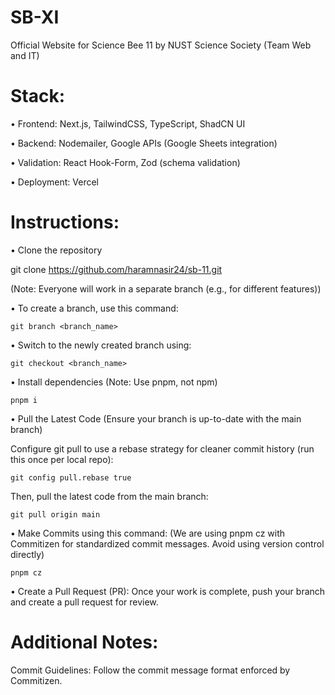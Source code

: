 # SB-XI

Official Website for Science Bee 11 by NUST Science Society (Team Web and IT)

# Stack:

•⁠ Frontend: Next.js, TailwindCSS, TypeScript, ShadCN UI

•⁠ Backend: Nodemailer, Google APIs (Google Sheets integration)

• Validation: React Hook-Form, Zod (schema validation)

• Deployment: Vercel

# Instructions:

•⁠ Clone the repository

git clone https://github.com/haramnasir24/sb-11.git

(Note: Everyone will work in a separate branch (e.g., for different features))

•⁠ To create a branch, use this command:

`git branch <branch_name>`

•⁠ Switch to the newly created branch using:

`git checkout <branch_name>`

•⁠ Install dependencies (Note: Use pnpm, not npm)

`pnpm i`

• ⁠Pull the Latest Code (Ensure your branch is up-to-date with the main branch)

Configure git pull to use a rebase strategy for cleaner commit history (run this once per local repo):

`git config pull.rebase true`

Then, pull the latest code from the main branch:

`git pull origin main`

•⁠ Make Commits using this command: (We are using pnpm cz with Commitizen for standardized commit messages. Avoid using version control directly)

`pnpm cz`

• ⁠Create a Pull Request (PR):
Once your work is complete, push your branch and create a pull request for review.

# Additional Notes:

Commit Guidelines: Follow the commit message format enforced by Commitizen.
